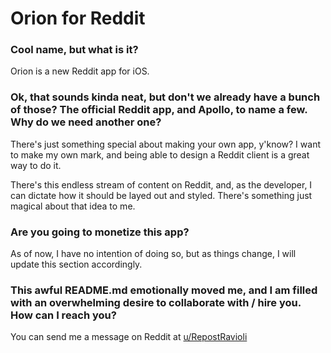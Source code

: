 # Orion for Reddit
### Cool name, but what is it?
Orion is a new Reddit app for iOS.
### Ok, that sounds kinda neat, but don't we already have a bunch of those? The official Reddit app, and Apollo, to name a few. Why do we need another one?
There's just something special about making your own app, y'know? I want to make my own mark, and being able to design a Reddit client is a great way to do it.

There's this endless stream of content on Reddit, and, as the developer, I can dictate how it should be layed out and styled. There's something just magical about that idea to me.

### Are you going to monetize this app?
As of now, I have no intention of doing so, but as things change, I will update this section accordingly.

### This awful README.md emotionally moved me, and I am filled with an overwhelming desire to collaborate with / hire you. How can I reach you?
You can send me a message on Reddit at [u/RepostRavioli](https://www.reddit.com/message/compose?to=RepostRavioli "My Reddit handle")
